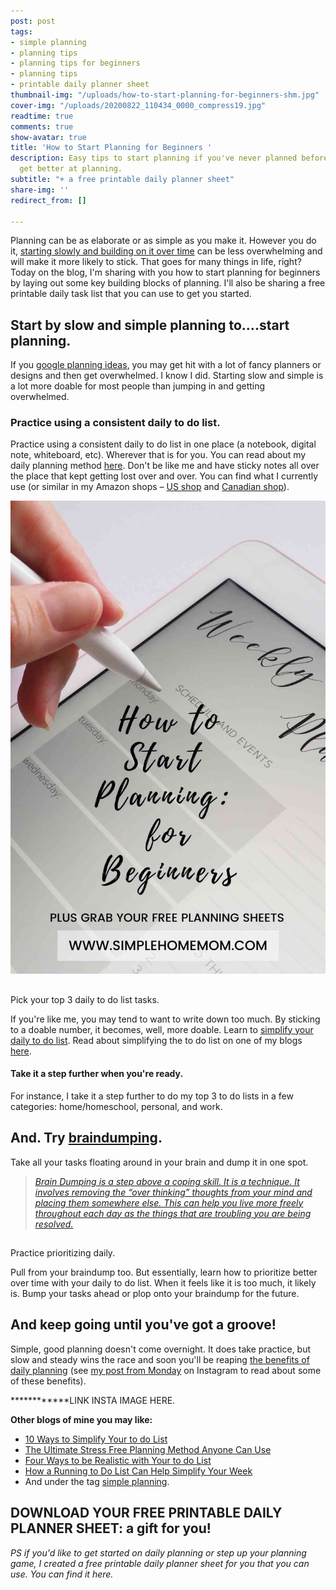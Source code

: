 ```yaml
---
post: post
tags:
- simple planning
- planning tips
- planning tips for beginners
- planning tips
- printable daily planner sheet
thumbnail-img: "/uploads/how-to-start-planning-for-beginners-shm.jpg"
cover-img: "/uploads/20200822_110434_0000_compress19.jpg"
readtime: true
comments: true
show-avatar: true
title: 'How to Start Planning for Beginners '
description: Easy tips to start planning if you've never planned before or want to
  get better at planning.
subtitle: "+ a free printable daily planner sheet"
share-img: ''
redirect_from: []

---
```

Planning can be as elaborate or as simple as you make it. However you do it, [starting slowly and building on it over time](https://www.minimalismmadesimple.com/home/slowing-down/) can be less overwhelming and will make it more likely to stick. That goes for many things in life, right? Today on the blog, I'm sharing with you how to start planning for beginners by laying out some key building blocks of planning. I'll also be sharing a free printable daily task list that you can use to get you started.

## Start by slow and simple planning to….start planning.

If you [google planning ideas](https://www.google.com/search?q=planning+ideas&rlz=1C1CHBF_enCA775CA775&sxsrf=ALeKk02jwlFYKF3S0jnMsL8jIUZZMqyU6w:1614106705287&source=lnms&tbm=isch&sa=X&ved=2ahUKEwib0bCG2IDvAhVEU98KHWUKDYYQ_AUoAXoECCEQAw&biw=1920&bih=937), you may get hit with a lot of fancy planners or designs and then get overwhelmed. I know I did. Starting slow and simple is a lot more doable for most people than jumping in and getting overwhelmed.

### Practice using a consistent daily to do list.

Practice using a consistent daily to do list in one place (a notebook, digital note, whiteboard, etc). Wherever that is for you. You can read about my daily planning method [here](https://www.simplehomemom.com/a-simple-daily-planning-method/). Don't be like me and have sticky notes all over the place that kept getting lost over and over. You can find what I currently use (or similar in my Amazon shops – [US shop](http://www.amazon.com/shop/simplehomemom) and [Canadian shop](http://www.amazon.ca/shop/simplehomemom)).

![A picture of a planner and pen.](/uploads/how-to-start-planning-for-beginners-shm.jpg "How to Start Planning for Beginners SHM")

## 

Pick your top 3 daily to do list tasks.

If you're like me, you may tend to want to write down too much. By sticking to a doable number, it becomes, well, more doable. Learn to [simplify your daily to do list](https://www.simplehomemom.com/10-ways-to-simplify-your-to-do-list/). Read about simplifying the to do list on one of my blogs [here](https://www.simplehomemom.com/10-ways-to-simplify-your-to-do-list/).

#### Take it a step further when you're ready.

For instance, I take it a step further to do my top 3 to do lists in a few categories: home/homeschool, personal, and work.

## And. Try [braindumping](https://www.lucidmeetings.com/glossary/braindumping).

Take all your tasks floating around in your brain and dump it in one spot.

> [_Brain Dumping is a step above a coping skill. It is a technique. It involves removing the “over thinking” thoughts from your mind and placing them somewhere else. This can help you live more freely throughout each day as the things that are troubling you are being resolved._](https://psychcentral.com/pro/recovery-expert/2020/04/using-brain-dumping-to-manage-anxiety-and-over-thinking#1)

## 

Practice prioritizing daily.

Pull from your braindump too. But essentially, learn how to prioritize better over time with your daily to do list. When it feels like it is too much, it likely is. Bump your tasks ahead or plop onto your braindump for the future.

## And keep going until you've got a groove!

Simple, good planning doesn't come overnight. It does take practice, but slow and steady wins the race and soon you'll be reaping [the benefits of daily planning](https://letstalkbiz.ca/2019/09/13/6-benefits-of-using-a-daily-planner/) (see [my post from Monday](https://www.instagram.com/p/CLmk32yhZl_/) on Instagram to read about some of these benefits).

\************LINK INSTA IMAGE HERE.

**Other blogs of mine you may like:**

* [10 Ways to Simplify Your to do List](https://www.simplehomemom.com/10-ways-to-simplify-your-to-do-list/)
* [The Ultimate Stress Free Planning Method Anyone Can Use](https://www.simplehomemom.com/the-ultimate-stress-free-planning-method-anyone-can-use/)
* [Four Ways to be Realistic with Your to do List](https://www.simplehomemom.com/four-ways-to-be-realistic-with-your-to-do-list/)
* [How a Running to Do List Can Help Simplify Your Week](https://www.simplehomemom.com/how-a-running-to-do-list-can-help-simplify-your-weeks/)
* And under the tag [simple planning](https://www.simplehomemom.com/tags/#simple%20planning).

## DOWNLOAD YOUR FREE PRINTABLE DAILY PLANNER SHEET: a gift for you!

_PS if you'd like to get started on daily planning or step up your planning game, I created a free printable daily planner sheet for you that you can use. You can find it here._